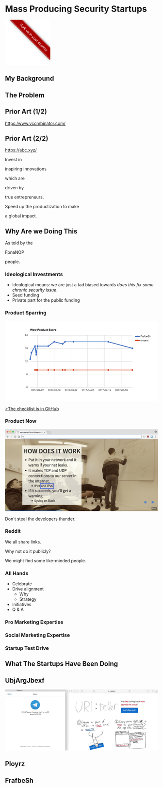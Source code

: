 <!-- .slide: data-background-image="finland.jpg" class="whitebox" -->

# Mass Producing Security Startups

![fork](fork.png)
<!-- .element: class="fork" -->

<!-- next -->

## My Background

<!-- next -->

<!-- .slide: data-background-image="ideas.png" class="right-whitebox" -->

## The Problem

<!-- next -->

<!-- .slide: data-background-image="ycomb.jpg" class="right-whitebox" -->

## Prior Art (1/2)

<https:/www.ycombinator.com/> <!-- .element: class="small" -->

<!-- next -->

<!-- .slide: data-background-image="alphabet.jpg" class="blackbox" -->

## Prior Art (2/2)

<https://abc.xyz/>
<!-- next -->

Invest in

inspiring innovations
<!-- .element: class="highlight-red" -->

which are

driven by
<!-- .element: class="highlight-red" -->

true entrepreneurs.

<!-- next -->

Speed up the productization to make

a global impact.
<!-- .element: class="highlight-red" -->

<!-- next -->

<!-- .slide: data-background-image="why.jpg" class="right-whitebox" -->

## Why Are we Doing This

As told by the

FpnaNOP <!-- .element: class="highlight-red" -->

people.

<!-- next -->

<!-- .slide: data-background-image="tempo.jpg" class="whitebox" -->

### Ideological Investments

* Ideological means: we are just a tad biased towards *does this fix some chronic security issue*.
* Seed funding
* Private part for the public funding

<!-- next -->

### Product Sparring

![wow](wowscore.jpg)

[>The checklist is in GitHub](https://github.com/scanabc/open/blob/master/product-checklist.md)
<!-- .element: class="small" -->

<!-- next -->

### Product Now

![now](now.jpg)

Don't steal the developers thunder.

<!-- next -->

<!-- .slide: data-background-image="reddit.jpg" class="right-whitebox" -->

### Reddit

We all share links.

Why not do it publicly?

We might find some like-minded people.

<!-- next -->

<!-- .slide: data-background-image="allhands.jpg" class="right-whitebox" -->

### All Hands

* Celebrate
* Drive alignment
  * Why
  * Strategy
* Initiatives
* Q & A

<!-- next -->

### Pro Marketing Expertise

<!-- next -->

### Social Marketing Expertise

<!-- next -->

<!-- .slide: data-background-image="testdrive.jpg" class="whitebox" -->

### Startup Test Drive

<!-- next -->

## What The Startups Have Been Doing

<!-- next -->

## UbjArgJbexf

![URI:Teller](uriteller.gif)

<!-- next -->

## Ployrz

<!-- next -->

## FrafbeSh
